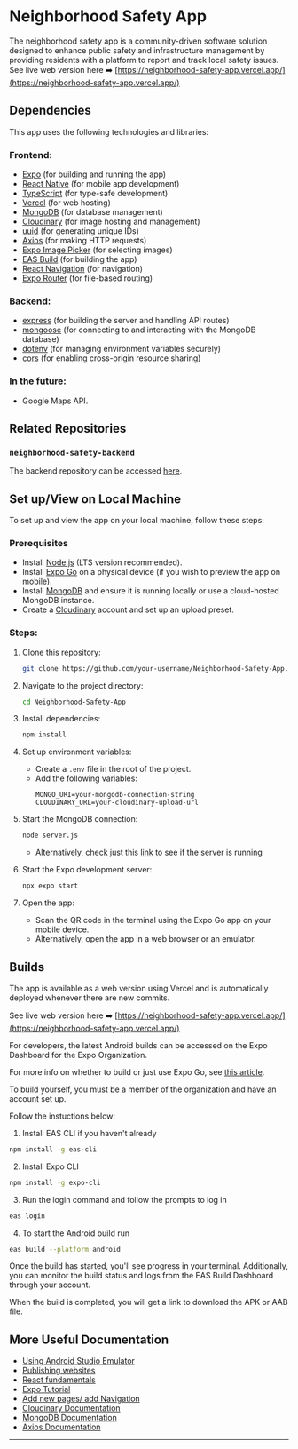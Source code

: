 # Neighborhood Safety App
The neighborhood safety app is a community-driven software solution designed to enhance public safety and infrastructure management by providing residents with a platform to report and track local safety issues.
See live web version here ➡️ [https://neighborhood-safety-app.vercel.app/](https://neighborhood-safety-app.vercel.app/)

## Dependencies

This app uses the following technologies and libraries:

### Frontend:

- [Expo](https://docs.expo.dev/) (for building and running the app)
- [React Native](https://reactnative.dev/) (for mobile app development)
- [TypeScript](https://www.typescriptlang.org/) (for type-safe development)
- [Vercel](https://vercel.com/) (for web hosting)
- [MongoDB](https://www.mongodb.com/) (for database management)
- [Cloudinary](https://cloudinary.com/) (for image hosting and management)
- [uuid](https://www.npmjs.com/package/uuid) (for generating unique IDs)
- [Axios](https://axios-http.com/) (for making HTTP requests)
- [Expo Image Picker](https://docs.expo.dev/versions/latest/sdk/imagepicker/) (for selecting images)
- [EAS Build](https://docs.expo.dev/build/introduction/) (for building the app)
- [React Navigation](https://reactnavigation.org/) (for navigation)
- [Expo Router](https://expo.github.io/router/docs) (for file-based routing)

### Backend: 
- [express](https://expressjs.com/) (for building the server and handling API routes)
- [mongoose](https://mongoosejs.com/) (for connecting to and interacting with the MongoDB database)
- [dotenv](https://www.npmjs.com/package/dotenv) (for managing environment variables securely)
- [cors](https://www.npmjs.com/package/cors) (for enabling cross-origin resource sharing)

### In the future:
- Google Maps API.


## Related Repositories

### ```neighborhood-safety-backend```
The backend repository can be accessed [here](https://github.com/mrchow330/neighborhood-safety-backend).

## Set up/View on Local Machine

To set up and view the app on your local machine, follow these steps:
### Prerequisites

- Install [Node.js](https://nodejs.org/en) (LTS version recommended).
- Install [Expo Go](https://expo.dev/go) on a physical device (if you wish to preview the app on mobile).
- Install [MongoDB](https://www.mongodb.com/) and ensure it is running locally or use a cloud-hosted MongoDB instance.
- Create a [Cloudinary](https://cloudinary.com/) account and set up an upload preset.

### Steps:

1. Clone this repository:
   ```bash
   git clone https://github.com/your-username/Neighborhood-Safety-App.git
   ```

2. Navigate to the project directory:
   ```bash
   cd Neighborhood-Safety-App
   ```

3. Install dependencies:
   ```bash
   npm install
   ```

4. Set up environment variables:
   - Create a `.env` file in the root of the project.
   - Add the following variables:
     ```
     MONGO_URI=your-mongodb-connection-string
     CLOUDINARY_URL=your-cloudinary-upload-url
     ```


2. Start the MongoDB connection:
   ```bash
   node server.js
   ```
   - Alternatively, check just this [link](https://neighborhood-safety-backend.vercel.app/)
 to see if the server is running
 
6. Start the Expo development server:
   ```bash
   npx expo start
   ```

7. Open the app:
   - Scan the QR code in the terminal using the Expo Go app on your mobile device.
   - Alternatively, open the app in a web browser or an emulator.


## Builds

The app is available as a web version using Vercel and is automatically deployed whenever there are new commits. 

See live web version here ➡️ [https://neighborhood-safety-app.vercel.app/](https://neighborhood-safety-app.vercel.app/)

For developers, the latest Android builds can be accessed on the Expo Dashboard for the Expo Organization. 

For more info on whether to build or just use Expo Go, see [this article](https://expo.dev/blog/expo-go-vs-development-builds).

To build yourself, you must be a member of the organization and have an account set up.

Follow the instuctions below:

1. Install EAS CLI if you haven't already
```bash
npm install -g eas-cli
```
2. Install Expo CLI
```bash
npm install -g expo-cli
```
3. Run the login command and follow the prompts to log in
```bash
eas login
```
4. To start the Android build run
```bash
eas build --platform android
```
Once the build has started, you'll see progress in your terminal. Additionally, you can monitor the build status and logs from the EAS Build Dashboard through your account.

When the build is completed, you will get a link to download the APK or AAB file.

## More Useful Documentation

- [Using Android Studio Emulator](https://docs.expo.dev/workflow/android-studio-emulator/)
- [Publishing websites](https://docs.expo.dev/guides/publishing-websites/)
- [React fundamentals](https://reactnative.dev/docs/intro-react)
- [Expo Tutorial](https://docs.expo.dev/tutorial/introduction/)
- [Add new pages/ add Navigation](https://docs.expo.dev/tutorial/add-navigation/)
- [Cloudinary Documentation](https://cloudinary.com/documentation)
- [MongoDB Documentation](https://www.mongodb.com/docs/)
- [Axios Documentation](https://axios-http.com/docs/intro)

---


